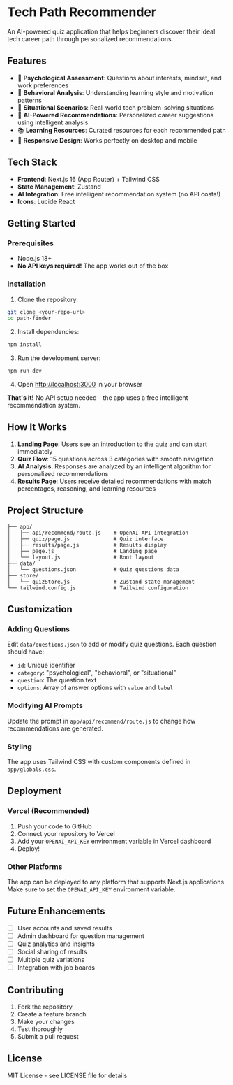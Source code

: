 # Tech Path Recommender

An AI-powered quiz application that helps beginners discover their ideal tech career path through personalized recommendations.

## Features

- 🧠 **Psychological Assessment**: Questions about interests, mindset, and work preferences
- 👥 **Behavioral Analysis**: Understanding learning style and motivation patterns  
- 🎯 **Situational Scenarios**: Real-world tech problem-solving situations
- 🤖 **AI-Powered Recommendations**: Personalized career suggestions using intelligent analysis
- 📚 **Learning Resources**: Curated resources for each recommended path
- 📱 **Responsive Design**: Works perfectly on desktop and mobile

## Tech Stack

- **Frontend**: Next.js 16 (App Router) + Tailwind CSS
- **State Management**: Zustand
- **AI Integration**: Free intelligent recommendation system (no API costs!)
- **Icons**: Lucide React

## Getting Started

### Prerequisites

- Node.js 18+ 
- **No API keys required!** The app works out of the box

### Installation

1. Clone the repository:
```bash
git clone <your-repo-url>
cd path-finder
```

2. Install dependencies:
```bash
npm install
```

3. Run the development server:
```bash
npm run dev
```

4. Open [http://localhost:3000](http://localhost:3000) in your browser

**That's it!** No API setup needed - the app uses a free intelligent recommendation system.

## How It Works

1. **Landing Page**: Users see an introduction to the quiz and can start immediately
2. **Quiz Flow**: 15 questions across 3 categories with smooth navigation
3. **AI Analysis**: Responses are analyzed by an intelligent algorithm for personalized recommendations
4. **Results Page**: Users receive detailed recommendations with match percentages, reasoning, and learning resources

## Project Structure

```
├── app/
│   ├── api/recommend/route.js    # OpenAI API integration
│   ├── quiz/page.js              # Quiz interface
│   ├── results/page.js           # Results display
│   ├── page.js                   # Landing page
│   └── layout.js                 # Root layout
├── data/
│   └── questions.json            # Quiz questions data
├── store/
│   └── quizStore.js              # Zustand state management
└── tailwind.config.js            # Tailwind configuration
```

## Customization

### Adding Questions
Edit `data/questions.json` to add or modify quiz questions. Each question should have:
- `id`: Unique identifier
- `category`: "psychological", "behavioral", or "situational"
- `question`: The question text
- `options`: Array of answer options with `value` and `label`

### Modifying AI Prompts
Update the prompt in `app/api/recommend/route.js` to change how recommendations are generated.

### Styling
The app uses Tailwind CSS with custom components defined in `app/globals.css`.

## Deployment

### Vercel (Recommended)
1. Push your code to GitHub
2. Connect your repository to Vercel
3. Add your `OPENAI_API_KEY` environment variable in Vercel dashboard
4. Deploy!

### Other Platforms
The app can be deployed to any platform that supports Next.js applications. Make sure to set the `OPENAI_API_KEY` environment variable.

## Future Enhancements

- [ ] User accounts and saved results
- [ ] Admin dashboard for question management
- [ ] Quiz analytics and insights
- [ ] Social sharing of results
- [ ] Multiple quiz variations
- [ ] Integration with job boards

## Contributing

1. Fork the repository
2. Create a feature branch
3. Make your changes
4. Test thoroughly
5. Submit a pull request

## License

MIT License - see LICENSE file for details
